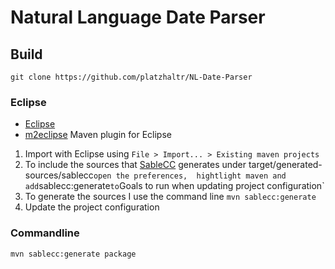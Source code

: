 # Natural Language Date Parser #

## Build ##

	git clone https://github.com/platzhaltr/NL-Date-Parser

### Eclipse ###

- [Eclipse](http://www.eclipse.org/)
- [m2eclipse](http://m2eclipse.sonatype.org/) Maven plugin for Eclipse

1. Import with Eclipse using `File > Import... > Existing maven projects`
2. To include the sources that [SableCC](http://sablecc.org/) generates under target/generated-sources/sablecc` open the preferences, 
hightlight maven and add `sablecc:generate` to `Goals to run when updating project configuration`
3. To generate the sources I use the command line `mvn sablecc:generate`
4. Update the project configuration

### Commandline ###

	mvn sablecc:generate package